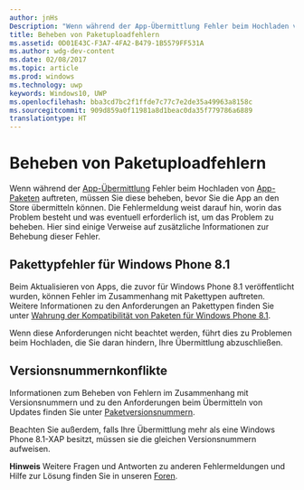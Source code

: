 ```yaml
---
author: jnHs
Description: "Wenn während der App-Übermittlung Fehler beim Hochladen von App-Paketen auftreten, müssen Sie diese beheben, bevor Sie die App an den Store übermitteln können."
title: Beheben von Paketuploadfehlern
ms.assetid: 0D01E43C-F3A7-4FA2-B479-1B5579FF531A
ms.author: wdg-dev-content
ms.date: 02/08/2017
ms.topic: article
ms.prod: windows
ms.technology: uwp
keywords: Windows10, UWP
ms.openlocfilehash: bba3cd7bc2f1ffde7c77c7e2de35a49963a8158c
ms.sourcegitcommit: 909d859a0f11981a8d1beac0da35f779786a6889
translationtype: HT
---
```

# <a name="resolve-package-upload-errors"></a>Beheben von Paketuploadfehlern


Wenn während der [App-Übermittlung](upload-app-packages.md) Fehler beim Hochladen von [App-Paketen](app-submissions.md) auftreten, müssen Sie diese beheben, bevor Sie die App an den Store übermitteln können. Die Fehlermeldung weist darauf hin, worin das Problem besteht und was eventuell erforderlich ist, um das Problem zu beheben. Hier sind einige Verweise auf zusätzliche Informationen zur Behebung dieser Fehler.

## <a name="package-type-errors-for-windows-phone-81"></a>Pakettypfehler für Windows Phone 8.1

Beim Aktualisieren von Apps, die zuvor für Windows Phone 8.1 veröffentlicht wurden, können Fehler im Zusammenhang mit Pakettypen auftreten. Weitere Informationen zu den Anforderungen an Pakettypen finden Sie unter [Wahrung der Kompatibilität von Paketen für Windows Phone 8.1](guidance-for-app-package-management.md#maintaining-package-compatibility-for-windows-phone-81).

Wenn diese Anforderungen nicht beachtet werden, führt dies zu Problemen beim Hochladen, die Sie daran hindern, Ihre Übermittlung abzuschließen.

## <a name="version-number-conflicts"></a>Versionsnummernkonflikte


Informationen zum Beheben von Fehlern im Zusammenhang mit Versionsnummern und zu den Anforderungen beim Übermitteln von Updates finden Sie unter [Paketversionsnummern](package-version-numbering.md).

Beachten Sie außerdem, falls Ihre Übermittlung mehr als eine Windows Phone 8.1-XAP besitzt, müssen sie die gleichen Versionsnummern aufweisen.

**Hinweis**  Weitere Fragen und Antworten zu anderen Fehlermeldungen und Hilfe zur Lösung finden Sie in unseren [Foren](http://go.microsoft.com/fwlink/p/?LinkId=224196).

 

 

 




